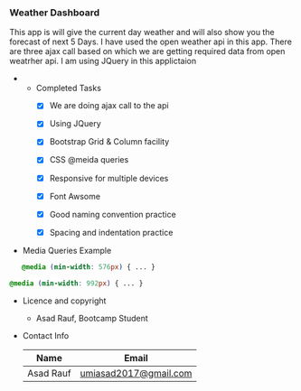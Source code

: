 ### Weather Dashboard
This app is will give the current day weather and will also show you the forecast of next 5 Days. I have used the open weather api in this app. There are three ajax call based on which we are getting required data from open weatrher api. I am using JQuery in this applictaion

* * Completed Tasks 
    * [x] We are doing ajax call to the api
    * [x] Using JQuery
    * [x] Bootstrap Grid & Column facility
    * [x] CSS @meida queries
    * [x] Responsive for multiple devices
    * [x] Font Awsome
    * [x] Good naming convention practice
    * [x] Spacing and indentation practice



* Media Queries Example

```css
   @media (min-width: 576px) { ... }
```

```css
@media (min-width: 992px) { ... }
```

* Licence and copyright
  
  * Asad Rauf, Bootcamp Student

* Contact Info    

  | Name      | Email                 |
  | --------- | --------------------- |
  | Asad Rauf | umiasad2017@gmail.com |




